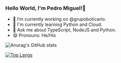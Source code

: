 ### Hello World, I'm Pedro Miguel!👋

- 🔭 I’m currently working on @grupoboticario.
- 🌱 I'm currently learning Python and Cloud.
- 💬 Ask me about TypeScript, NodeJS and Python.
- 😄 Pronouns: He/His

![Anurag's GitHub stats](https://github-readme-stats.vercel.app/api?username=pmabatista&count_private=true)

[![Top Langs](https://github-readme-stats.vercel.app/api/top-langs/?username=pmabatista)](https://github.com/anuraghazra/github-readme-stats)
